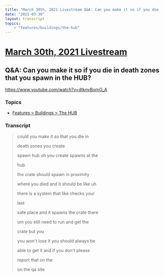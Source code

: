 ```yaml
---
title: "March 30th, 2021 Livestream Q&A: Can you make it so if you die in death zones that you spawn in the HUB?"
date: "2021-03-30"
layout: transcript
topics:
    - "features/buildings/the-hub"
---
```

# [March 30th, 2021 Livestream](../2021-03-30.md)
## Q&A: Can you make it so if you die in death zones that you spawn in the HUB?
https://www.youtube.com/watch?v=dtknvBomO_A

### Topics
* [Features > Buildings > The HUB](../topics/features/buildings/the-hub.md)

### Transcript

> could you make it so that you die in
>
> death zones you create
>
> spawn hub oh you create spawns at the
>
> hub
>
> the crate should spawn in proximity
>
> where you died and it should be like uh
>
> there is a system that like checks your
>
> last
>
> safe place and it spawns the crate there
>
> um you still need to run and get the
>
> crate but you
>
> you won't lose it you should always be
>
> able to get it and if you don't please
>
> report that on the
>
> on the qa site
